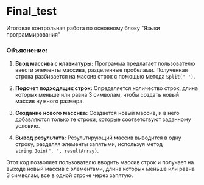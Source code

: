 # Final_test
Итоговая контрольная работа по основному блоку "Языки программирования"

### Объяснение:

1. **Ввод массива с клавиатуры:** Программа предлагает пользователю ввести элементы массива, разделенные пробелами. Полученная строка разбивается на массив строк с помощью метода `Split(' ')`.

2. **Подсчет подходящих строк:** Определяется количество строк, длина которых меньше или равна 3 символам, чтобы создать новый массив нужного размера.

3. **Создание нового массива:** Создается новый массив, и в него добавляются только те строки, которые соответствуют заданному условию.

4. **Вывод результата:** Результирующий массив выводится в одну строку, разделяя элементы запятыми, используя метод `string.Join(", ", resultArray)`.

Этот код позволяет пользователю вводить массив строк и получает на выходе новый массив с элементами, длина которых меньше или равна 3 символам, все в одной строке через запятую.






